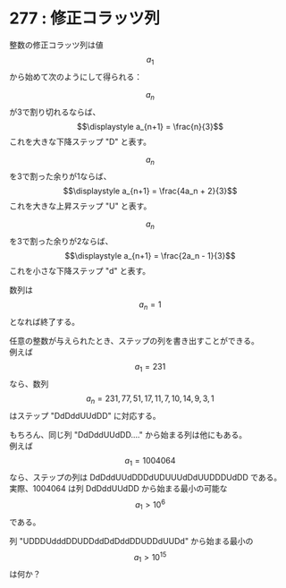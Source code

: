 # 277 : 修正コラッツ列

整数の修正コラッツ列は値$$a_1$$から始めて次のようにして得られる：

$$a_n$$が3で割り切れるならば、$$\displaystyle a_{n+1} = \frac{n}{3}$$ これを大きな下降ステップ "D" と表す。

$$a_n$$を3で割った余りが1ならば、$$\displaystyle a_{n+1} = \frac{4a_n + 2}{3}$$ これを大きな上昇ステップ "U" と表す。

$$a_n$$を3で割った余りが2ならば、$$\displaystyle a_{n+1} = \frac{2a_n - 1}{3}$$ これを小さな下降ステップ "d" と表す。

数列は$$a_n = 1$$となれば終了する。

任意の整数が与えられたとき、ステップの列を書き出すことができる。\
例えば$$a_1=231$$なら、数列$${a_{n}}={231,77,51,17,11,7,10,14,9,3,1}$$はステップ "DdDddUUdDD" に対応する。

もちろん、同じ列 "DdDddUUdDD...." から始まる列は他にもある。\
例えば$$a_{1}=1004064$$なら、ステップの列は DdDddUUdDDDdUDUUUdDdUUDDDUdDD である。\
実際、1004064 は列 DdDddUUdDD から始まる最小の可能な$$a_1 > 10^6$$である。

列 "UDDDUdddDDUDDddDdDddDDUDDdUUDd" から始まる最小の$$a_1 > 10^{15}$$は何か？
